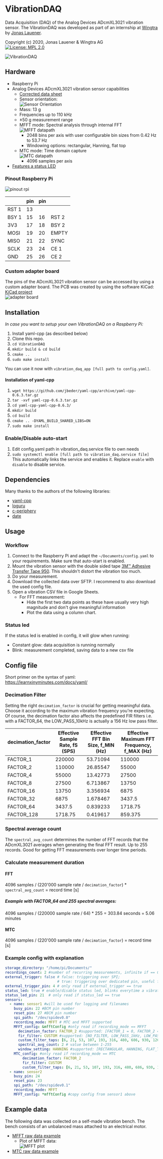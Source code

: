 # VibrationDAQ
Data Acquisition (DAQ) of the Analog Devices ADcmXL3021 vibration sensor. The VibrationDAQ was developed as part of an internship at [Wingtra](https://wingtra.com/) by [Jonas Lauener](https://www.jolau.ch/).  

Copyright (c) 2020, Jonas Lauener & Wingtra AG\
[![License: MPL 2.0](https://img.shields.io/badge/License-MPL%202.0-brightgreen.svg)](https://opensource.org/licenses/MPL-2.0)

![VibrationDAQ](docs/vibrationdaq.jpg)

## Hardware
- Raspberry Pi 
- Analog Devices ADcmXL3021 vibration sensor capabilities
    - [Corrected data sheet](docs/ADcmXL3021_corrected.pdf)
    - Sensor orientation:\
    ![Sensor Orientation](docs/sensor_orientation.png)
    - Mass: 13 g
    - Frequencies up to 110 kHz
    - ±50 g measurement range
    - MFFT mode: Spectral analysis through internal FFT\
    ![MFFT datapath](docs/MFFT_datapath.png)
        - 2048 bins per axis with user configurable bin sizes from 0.42 Hz to 53.7 Hz
        - Windowing options: rectangular, Hanning, flat top
    - MTC mode: Time domain capture\
    ![MTC datapath](docs/MTC_datapath.png)
        - 4096 samples per axis
- [Features a status LED](#status-led)

### Pinout Raspberry Pi
![pinout rpi](docs/rpi_pinout.png)

|       | pin | pin |       |
|-------|-----|-----|-------|
| RST 1 | 13  |     |       |
| BSY 1 | 15  | 16  | RST 2 |
| 3V3   | 17  | 18  | BSY 2 |
| MOSI  | 19  | 20  | EMPTY |
| MISO  | 21  | 22  | SYNC  |
| SCLK  | 23  | 24  | CE 1  |
| GND   | 25  | 26  | CE 2  |

### Custom adapter board
The pins of the ADcmXL3021 vibration sensor can be accessed by using a custom adapter board. The PCB was created by using the software KiCad: [KiCad project](ADcmXL3021_adapter/ADcmXL3021_adapter.pro)\
![adapter board](docs/adapter_board.jpg)

## Installation
_In case you want to setup your own VibrationDAQ on a Raspberry Pi:_
1. Install yaml-cpp (as described below)
2. Clone this repo.
3. `cd VibrationDAQ`
4. `mkdir build & cd build`
5. `cmake ..`
6. `sudo make install`

You can use it now with `vibration_daq_app [full path to config.yaml]`.

#### Installation of yaml-cpp
1. `wget https://github.com/jbeder/yaml-cpp/archive/yaml-cpp-0.6.3.tar.gz`
2. `tar -xvf yaml-cpp-0.6.3.tar.gz`
3. `cd yaml-cpp-yaml-cpp-0.6.3/`
4. `mkdir build`
5. `cd build`
6. `cmake .. -DYAML_BUILD_SHARED_LIBS=ON`
7. `sudo make install`

### Enable/Disable auto-start
1. Edit config.yaml path in vibration_daq.service file to own needs 
2. `sudo systemctl enable [full path to vibration_daq.service file]`    
    This automatically links the service and enables it. Replace `enable` with `disable` to disable service.

## Dependencies
Many thanks to the authors of the following libraries:
- [yaml-cpp](https://github.com/jbeder/yaml-cpp)
- [loguru](https://github.com/emilk/loguru)
- [c-periphery](https://github.com/vsergeev/c-periphery)
- [date](https://github.com/HowardHinnant/date)

## Usage
### Workflow
1. Connect to the Raspberry Pi and adapt the `~/Documents/config.yaml` to your requirements. Make sure that auto-start is enabled.
2. Mount the vibration sensor with the double sided tape [3M™ Adhesive Transfer Tape 950](https://www.digikey.ch/product-detail/en/3m-tc/3-4-5-950/3M9743-ND/2649288). This shouldn't distort the vibration too much.
3. Do your measurement.
4. Download the collected data over SFTP. I recommend to also download the used config file.
6. Open a vibration CSV file in Google Sheets. 
    - For FFT measurement: 
        - Hide the first two data points as these have usually very high magnitude and don't give meaningful information
        - Plot the data using a column chart.  

### Status led
If the status led is enabled in config, it will glow when running:
- Constant glow: data acquisition is running normally
- Blink: measurement completed, saving data to a new csv file

## Config file
Short primer on the syntax of yaml: https://learnxinyminutes.com/docs/yaml/

### Decimation Filter
Setting the right `decimation_factor` is crucial for getting meaningful data. Choose it according to the maximum vibration frequency you're expecting.
Of course, the decimation factor also affects the predefined FIR filters i.e. with a FACTOR_64, the LOW_PASS_10kHz is actually a 156 Hz low pass filter.  
 
| **decimation_factor** | **Effective Sample Rate, fS (SPS)** | **Effective FFT Bin Size, f_MIN (Hz)** | **Effective Maximum FFT Frequency, f_MAX (Hz)** |
|-------------------|---------------------------------|------------------------------------|---------------------------------------------|
| FACTOR_1          | 220000                          | 53.71094                           | 110000                                      |
| FACTOR_2          | 110000                          | 26.85547                           | 55000                                       |
| FACTOR_4          | 55000                           | 13.42773                           | 27500                                       |
| FACTOR_8          | 27500                           | 6.713867                           | 13750                                       |
| FACTOR_16         | 13750                           | 3.356934                           | 6875                                        |
| FACTOR_32         | 6875                            | 1.678467                           | 3437.5                                      |
| FACTOR_64         | 3437.5                          | 0.839233                           | 1718.75                                     |
| FACTOR_128        | 1718.75                         | 0.419617                           | 859.375                                     |

### Spectral average count
The `spectral_avg_count` determines the number of FFT records that the ADcmXL3021 averages when generating the final FFT result. Up to 255 records. Good for getting FFT measurements over longer time periods.

### Calculate measurement duration
#### FFT
4096 samples / (220'000 sample rate / `decimation_factor`) * `spectral_avg_count` = record time [s]

##### Example with FACTOR_64 and 255 spectral averages:
4096 samples / (220000 sample rate / 64) * 255 = 303.84 seconds = 5.06 minutes

#### MTC
4096 samples / (220'000 sample rate / `decimation_factor`) = record time [s]

### Example config with explanation
```yaml
storage_directory: "/home/pi/Documents/"
recordings_count: 2 #number of recurring measurements, infinite if == 0 
external_trigger: false # false: triggering over SPI; 
                        # true: triggering over dedicated pin, useful for triggering multiple sensor at exact same time (connect them to same pin)
external_trigger_pin: 4 # only read if external_trigger == true
status_led: true # enable/disable status led, blinks everytime a vibration file is written
status_led_pin: 21  # only read if status_led == true
sensors:
  - name: sensor1 #will be used for logging and filenames
    busy_pin: 22 #BCM pin number
    reset_pin: 27 #BCM pin number
    spi_path: "/dev/spidev0.0"
    recording_mode: MFFT # MTC and MFFT supported
    MFFT_config: &mfftConfig #only read if recording_mode == MFFT
      decimation_factor: FACTOR_2 #supported: [FACTOR_1 = 0, FACTOR_2 = 1, FACTOR_4 = 2, FACTOR_8 = 3, FACTOR_16 = 4, FACTOR_32 = 5, FACTOR_64 = 6, FACTOR_128 = 7]
      fir_filter: CUSTOM #supported: [NO_FILTER, LOW_PASS_1kHz, LOW_PASS_5kHz, LOW_PASS_10kHz, HIGH_PASS_1kHz, HIGH_PASS_5kHz, HIGH_PASS_10kHz, CUSTOM]
      custom_filter_taps: [6, 21, 53, 107, 193, 316, 480, 686, 930, 1203, 1490, 1774, 2034, 2251, 2407, 2489, 2489, 2407, 2251, 2034, 1774, 1490, 1203, 930, 686, 480, 316, 193, 107, 53, 21, 6]
      spectral_avg_count: 2 # value between 1-255
      window_setting: HANNING #supported: [RECTANGULAR, HANNING, FLAT_TOP]
    MTC_config: #only read if recording_mode == MTC
        decimation_factor: FACTOR_2
        fir_filter: CUSTOM
        custom_filter_taps: [6, 21, 53, 107, 193, 316, 480, 686, 930, 1203, 1490, 1774, 2034, 2251, 2407, 2489, 2489, 2407, 2251, 2034, 1774, 1490, 1203, 930, 686, 480, 316, 193, 107, 53, 21, 6]
  - name: sensor2
    busy_pin: 24
    reset_pin: 23
    spi_path: "/dev/spidev0.1"
    recording_mode: MFFT
    MFFT_config: *mfftConfig #copy config from sensor1 above
```

## Example data
The following data was collected on a self-made vibration bench. The bench consists of an unbalanced mass attached to an electrical motor. 
- [MFFT raw data example](docs/vibration_data_MFFT_2020-06-17T16_08_57.423_sensor1.csv)
    - Plot of MFFT data:\
       ![MFFT plot](docs/vibration_data_MFFT_2020-06-17T16_08_57.423_sensor1.png)
- [MTC raw data example](docs/vibration_data_MTC_2020-06-25T07_34_45.609_sensor1.csv)